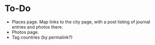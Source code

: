 # To-Do

- Places page. Map links to the city page, with a post listing of journal entries and photos there.
- Photos page.
- Tag countries (by permalink?)
